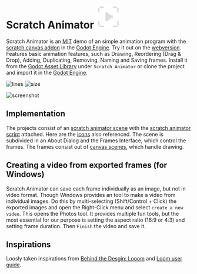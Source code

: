 # Scratch Animator ![icon](icon.png) 
Scratch Animator is an [MIT](LICENSE) demo of an simple animation program with the [scratch canvas addon](https://github.com/boukew99/scratch_canvas) in the [Godot Engine](https://godotengine.org/). Try it out on the [webversion](https://howyoudoing.itch.io/scratch-animator). Features basic animation features, such as Drawing, Reordering (Drag & Drop), Adding, Duplicating, Removing, Naming and Saving frames. Install it from the [Godot Asset Library](https://godotengine.org/asset-library/asset/1273) under `Scratch Animator` or clone the project and import it in the [Godot Engine](https://godotengine.org/).


![lines](https://img.shields.io/tokei/lines/github/boukew99/scratch_animator) ![size](https://img.shields.io/github/repo-size/boukew99/scratch_animator) 

![screenshot](https://raw.githubusercontent.com/boukew99/scratch_animator/main/screenshots/Screenshot%202022-05-07.png)

## Implementation
The projects consist of an [scratch animator scene](scratch_animator.tscn) with the [scratch animator script](script_animator.gd) attached. Here are the [icons](icons) also referenced. The scene is subdivided in an About Dialog and the Frames Interface, which control the frames. The frames consist out of [canvas scenes](canvas), which handle drawing.


## Creating a video from exported frames (for Windows)
Scratch Animator can save each frame individually as an image, but not in video format. Though Windows provides an tool to make a video from individual images. Do this by multi-selecting (Shift/Control + Click) the exported images and open the Right-Click menu and select `create a new video`. This opens the Photos tool. It provides multiple fun tools, but the most essential for our purpose is setting the aspect ratio (16:9 or 4:3) and setting frame duration. Then `Finish` the video and save it.

## Inspirations
Loosly taken inspirations from [Behind the Desgin: Looom](https://developer.apple.com/news/?id=s26ze13m) and [Loom user guide](https://www.iorama.studio/looom-user-guide).
